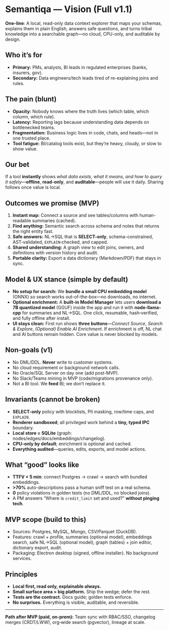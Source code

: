 # Semantiqa — Vision (Full v1.1)

**One-line**: A local, read-only data context explorer that maps your schemas, explains them in plain English, answers safe questions, and turns tribal knowledge into a searchable graph—no cloud, CPU-only, and auditable by design.

## Who it’s for
- **Primary:** PMs, analysts, BI leads in regulated enterprises (banks, insurers, gov).  
- **Secondary:** Data engineers/tech leads tired of re-explaining joins and rules.

## The pain (blunt)
- **Opacity:** Nobody knows where the truth lives (which table, which column, which rule).  
- **Latency:** Reporting lags because understanding data depends on bottlenecked teams.  
- **Fragmentation:** Business logic lives in code, chats, and heads—not in one trusted place.  
- **Tool fatigue:** BI/catalog tools exist, but they’re heavy, cloudy, or slow to show value.

## Our bet
If a tool **instantly** shows *what data exists, what it means, and how to query it safely*—**offline**, **read-only**, and **auditable**—people will use it daily. Sharing follows once value is local.

## Outcomes we promise (MVP)
1) **Instant map:** Connect a source and see tables/columns with human-readable summaries (cached).  
2) **Find anything:** Semantic search across schema and notes that returns the right entity fast.  
3) **Safe answers:** NL→SQL that is **SELECT-only**, schema-constrained, AST‑validated, `EXPLAIN`‑checked, and capped.  
4) **Shared understanding:** A graph view to edit joins, owners, and definitions with version history and audit.  
5) **Portable clarity:** Export a data dictionary (Markdown/PDF) that stays in sync.

## Model & UX stance (simple by default)
- **No setup for search:** We **bundle a small CPU embedding model** (ONNX) so search works out-of-the-box—no downloads, no internet.  
- **Optional enrichment:** A **built-in Model Manager** lets users **download a 7B quantized model** (GGUF) inside the app and run it with **node-llama-cpp** for summaries and NL→SQL. One click, resumable, hash‑verified, and fully offline after install.  
- **UI stays clean:** First run shows **three buttons**—*Connect Source*, *Search & Explore*, *(Optional) Enable AI Enrichment*. If enrichment is off, NL chat and AI buttons remain hidden. Core value is never blocked by models.

## Non-goals (v1)
- No DML/DDL. **Never** write to customer systems.  
- No cloud requirement or background network calls.  
- No Oracle/SQL Server on day one (add post-MVP).  
- No Slack/Teams mining in MVP (code/migrations provenance only).  
- Not a BI tool. We **feed** BI; we don’t replace it.

## Invariants (cannot be broken)
- **SELECT-only** policy with blocklists, PII masking, row/time caps, and `EXPLAIN`.  
- **Renderer sandboxed**; all privileged work behind a **tiny, typed IPC** boundary.  
- **Local store = SQLite** (graph: nodes/edges/docs/embeddings/changelog).  
- **CPU-only by default**; enrichment is optional and cached.  
- **Everything audited**—queries, edits, exports, and model actions.

## What “good” looks like
- **TTFV < 5 min**: connect Postgres → crawl → search with bundled embeddings.  
- **>70%** auto-descriptions pass a human sniff test on a real schema.  
- **0** policy violations in golden tests (no DML/DDL, no blocked joins).  
- A PM answers “Where is `credit_limit` set and used?” **without pinging tech**.

## MVP scope (build to this)
- Sources: Postgres, MySQL, Mongo, CSV/Parquet (DuckDB).  
- Features: crawl + profile, summaries (optional model), embeddings search, safe NL→SQL (optional model), graph (tables) + join editor, dictionary export, audit.  
- Packaging: Electron desktop (signed, offline installer). No background services.

## Principles
- **Local first, read only, explainable always.**  
- **Small surface area > big platform.** Ship the wedge; defer the rest.  
- **Tests are the contract.** Docs guide; golden tests enforce.  
- **No surprises.** Everything is visible, auditable, and reversible.

---
**Path after MVP (paid, on‑prem):** Team sync with RBAC/SSO, changelog merges (CRDT/LWW), org‑wide search (pgvector), lineage at scale.